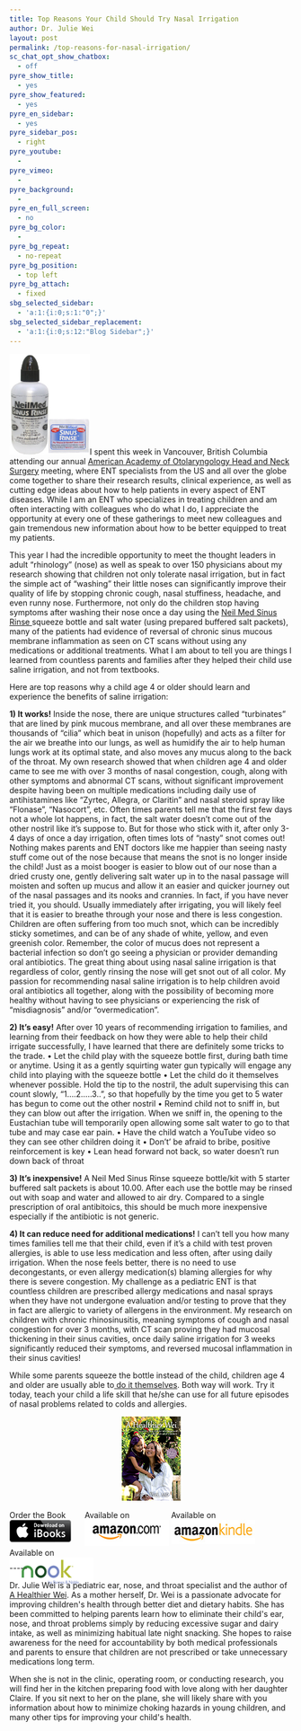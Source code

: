 ```yaml
---
title: Top Reasons Your Child Should Try Nasal Irrigation
author: Dr. Julie Wei
layout: post
permalink: /top-reasons-for-nasal-irrigation/
sc_chat_opt_show_chatbox:
  - off
pyre_show_title:
  - yes
pyre_show_featured:
  - yes
pyre_en_sidebar:
  - yes
pyre_sidebar_pos:
  - right
pyre_youtube:
  - 
pyre_vimeo:
  - 
pyre_background:
  - 
pyre_en_full_screen:
  - no
pyre_bg_color:
  - 
pyre_bg_repeat:
  - no-repeat
pyre_bg_position:
  - top left
pyre_bg_attach:
  - fixed
sbg_selected_sidebar:
  - 'a:1:{i:0;s:1:"0";}'
sbg_selected_sidebar_replacement:
  - 'a:1:{i:0;s:12:"Blog Sidebar";}'
---
```

<img class="alignleft  wp-image-827" alt="neilmed-sinus-rinse" src="/wp-content/uploads/2013/10/neilmed-sinus-rinse-238x300.jpg" width="143" height="180" />I spent this week in Vancouver, British Columbia attending our annual [American Academy of Otolaryngology Head and Neck Surgery][1] meeting, where ENT specialists from the US and all over the globe come together to share their research results, clinical experience, as well as cutting edge ideas about how to help patients in every aspect of ENT diseases. While I am an ENT who specializes in treating children and am often interacting with colleagues who do what I do, I appreciate the opportunity at every one of these gatherings to meet new colleagues and gain tremendous new information about how to be better equipped to treat my patients.

This year I had the incredible opportunity to meet the thought leaders in adult “rhinology” (nose) as well as speak to over 150 physicians about my research showing that children not only tolerate nasal irrigation, but in fact the simple act of “washing” their little noses can significantly improve their quality of life by stopping chronic cough, nasal stuffiness, headache, and even runny nose. Furthermore, not only do the children stop having symptoms after washing their nose once a day using the [Neil Med Sinus Rinse ][2]squeeze bottle and salt water (using prepared buffered salt packets), many of the patients had evidence of reversal of chronic sinus mucous membrane inflammation as seen on CT scans without using any medications or additional treatments. What I am about to tell you are things I learned from countless parents and families after they helped their child use saline irrigation, and not from textbooks.

Here are top reasons why a child age 4 or older should learn and experience the benefits of saline irrigation:

**1) It works!** Inside the nose, there are unique structures called “turbinates” that are lined by pink mucous membrane, and all over these membranes are thousands of “cilia” which beat in unison (hopefully) and acts as a filter for the air we breathe into our lungs, as well as humidify the air to help human lungs work at its optimal state, and also moves any mucus along to the back of the throat. My own research showed that when children age 4 and older came to see me with over 3 months of nasal congestion, cough, along with other symptoms and abnormal CT scans, without significant improvement despite having been on multiple medications including daily use of antihistamines like “Zyrtec, Allegra, or Claritin” and nasal steroid spray like “Flonase”, “Nasocort”, etc. Often times parents tell me that the first few days not a whole lot happens, in fact, the salt water doesn’t come out of the other nostril like it’s suppose to. But for those who stick with it, after only 3-4 days of once a day irrigation, often times lots of “nasty” snot comes out! Nothing makes parents and ENT doctors like me happier than seeing nasty stuff come out of the nose because that means the snot is no longer inside the child! Just as a moist booger is easier to blow out of our nose than a dried crusty one, gently delivering salt water up in to the nasal passage will moisten and soften up mucus and allow it an easier and quicker journey out of the nasal passages and its nooks and crannies. In fact, if you have never tried it, you should. Usually immediately after irrigating, you will likely feel that it is easier to breathe through your nose and there is less congestion. Children are often suffering from too much snot, which can be incredibly sticky sometimes, and can be of any shade of white, yellow, and even greenish color. Remember, the color of mucus does not represent a bacterial infection so don’t go seeing a physician or provider demanding oral antibiotics. The great thing about using nasal saline irrigation is that regardless of color, gently rinsing the nose will get snot out of all color. My passion for recommending nasal saline irrigation is to help children avoid oral antibiotics all together, along with the possibility of becoming more healthy without having to see physicians or experiencing the risk of “misdiagnosis” and/or “overmedication”.

**2) It’s easy!** After over 10 years of recommending irrigation to families, and learning from their feedback on how they were able to help their child irrigate successfully, I have learned that there are definitely some tricks to the trade. • Let the child play with the squeeze bottle first, during bath time or anytime. Using it as a gently squirting water gun typically will engage any child into playing with the squeeze bottle • Let the child do it themselves whenever possible. Hold the tip to the nostril, the adult supervising this can count slowly, “1….2…..3..”, so that hopefully by the time you get to 5 water has begun to come out the other nostril • Remind child not to sniff in, but they can blow out after the irrigation. When we sniff in, the opening to the Eustachian tube will temporarily open allowing some salt water to go to that tube and may case ear pain. • Have the child watch a YouTube video so they can see other children doing it • Don’t’ be afraid to bribe, positive reinforcement is key • Lean head forward not back, so water doesn’t run down back of throat

**3) It’s inexpensive!** A Neil Med Sinus Rinse squeeze bottle/kit with 5 starter buffered salt packets is about 10.00. After each use the bottle may be rinsed out with soap and water and allowed to air dry. Compared to a single prescription of oral antibitoics, this should be much more inexpensive especially if the antibiotic is not generic.

**4) It can reduce need for additional medications!** I can’t tell you how many times families tell me that their child, even if it’s a child with test proven allergies, is able to use less medication and less often, after using daily irrigation. When the nose feels better, there is no need to use decongestants, or even allergy medication(s) blaming allergies for why there is severe congestion. My challenge as a pediatric ENT is that countless children are prescribed allergy medications and nasal sprays when they have not undergone evaluation and/or testing to prove that they in fact are allergic to variety of allergens in the environment. My research on children with chronic rhinosinusitis, meaning symptoms of cough and nasal congestion for over 3 months, with CT scan proving they had mucosal thickening in their sinus cavities, once daily saline irrigation for 3 weeks significantly reduced their symptoms, and reversed mucosal inflammation in their sinus cavities!

While some parents squeeze the bottle instead of the child, children age 4 and older are usually able to<a href="http://www.youtube.com/watch?v=aZgueuvJIsQ" target="_blank"> do it themselves</a>. Both way will work. Try it today, teach your child a life skill that he/she can use for all future episodes of nasal problems related to colds and allergies.

<span style="width:105px;display:table;margin:0 auto;"><a href="the-book/"><img src="/wp-content/uploads/2014/04/AHealthierWei_cover_150.png" /></a></span>

<p style="height:80px">
  <span style="width:130px;display:inline-block;vertical-align:top;"> Order the Book <a href="https://itunes.apple.com/us/book/a-healthier-wei/id806784060?ls=1&mt=11#" target="_blank" > <img class="size-full wp-image-944" alt="Apple iBooks" title="Apple iBooks" src="/wp-content/uploads/2014/02/Download_on_iBooks_Badge_US-UK_110x40_090513.png" width="110" height="40" /></a> </span> <span style="width:150px;display:inline-block;vertical-align:top;">Available on <a href="http://amzn.to/1fSNqeb" target="_blank" > <img class="size-full wp-image-945" alt="Amazon.com" title="Amazon.com" src="/wp-content/uploads/2014/02/amazon_com_logo_160.jpg" width="160" height="47" /> </a> </span> <span  style="width:150px;display:inline-block;vertical-align:top;">Available on <a href="http://amzn.to/1eHEfNl" target="_blank" > <img class="size-full wp-image-946" alt="Amazon Kindle" title="Amazon Kindle" src="/wp-content/uploads/2014/02/kindle_logo_160.jpg" width="160" height="43" /> </a> </span> <span style="width:150px;display:inline-block;vertical-align:top;">Available on <a href="http://www.barnesandnoble.com/w/a-healthier-wei-julie-wei/1118260302?ean=2940148244592&itm=1&usri=2940148244592" target="_blank" > <img class="size-full wp-image-947" alt="Nook" title="Nook" src="/wp-content/uploads/2014/02/nook_logo_160.png" width="160" height="52" /></a> </span>
</p>

\-----

Dr. Julie Wei is a pediatric ear, nose, and throat specialist and the author of [A Healthier Wei][3]. As a mother herself, Dr. Wei is a passionate advocate for improving children's health through better diet and dietary habits. She has been committed to helping parents learn how to eliminate their child's ear, nose, and throat problems simply by reducing excessive sugar and dairy intake, as well as minimizing habitual late night snacking. She hopes to raise awareness for the need for accountability by both medical professionals and parents to ensure that children are not prescribed or take unnecessary medications long term. 

When she is not in the clinic, operating room, or conducting research, you will find her in the kitchen preparing food with love along with her daughter Claire. If you sit next to her on the plane, she will likely share with you information about how to minimize choking hazards in young children, and many other tips for improving your child's health.

 [1]: http://www.entnet.org/
 [2]: http://www.neilmed.com/usa/sinusrinse_pediatric.php
 [3]: the-book